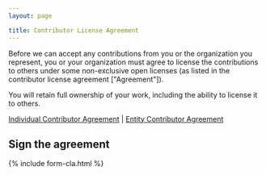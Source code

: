 ```yaml
---
layout: page

title: Contributor License Agreement
---
```


Before we can accept any contributions from you or the organization you represent, you or your organization must agree to license the contributions to others under some non-exclusive open licenses (as listed in the contributor license agreement ["Agreement"]).

You will retain full ownership of your work, including the ability to license it to others.

[Individual Contributor Agreement](individual/) | [Entity Contributor Agreement](entity/)

## Sign the agreement

{% include form-cla.html %}
